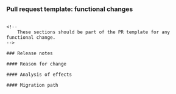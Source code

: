 ### Pull request template: functional changes

```

<!--
    These sections should be part of the PR template for any functional change.
-->

### Release notes

#### Reason for change

#### Analysis of effects

#### Migration path


```
